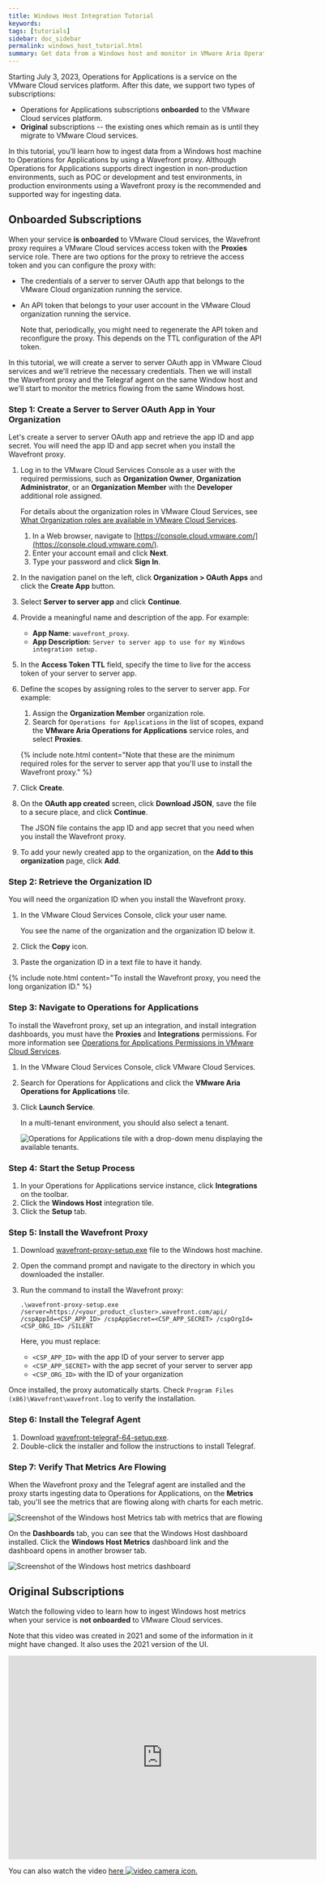 ```yaml
---
title: Windows Host Integration Tutorial
keywords:
tags: [tutorials]
sidebar: doc_sidebar
permalink: windows_host_tutorial.html
summary: Get data from a Windows host and monitor in VMware Aria Operations for Applications.
---
```


Starting July 3, 2023, Operations for Applications is a service on the VMware Cloud services platform. After this date, we support two types of subscriptions: 
* Operations for Applications subscriptions **onboarded** to the VMware Cloud services platform.
* **Original** subscriptions -- the existing ones which remain as is until they migrate to VMware Cloud services. 

In this tutorial, you’ll learn how to ingest data from a Windows host machine to Operations for Applications by using a Wavefront proxy. Although Operations for Applications supports direct ingestion in non-production environments, such as POC or development and test environments, in production environments using a Wavefront proxy is the recommended and supported way for ingesting data.

## Onboarded Subscriptions

When your service **is onboarded** to VMware Cloud services, the Wavefront proxy requires a VMware Cloud services access token with the **Proxies** service role. There are two options for the proxy to retrieve the access token and you can configure the proxy with:

- The credentials of a server to server OAuth app that belongs to the VMware Cloud organization running the service.

- An API token that belongs to your user account in the VMware Cloud organization running the service. 
   
  Note that, periodically, you might need to regenerate the API token and reconfigure the proxy. This depends on the TTL configuration of the API token.

In this tutorial, we will create a server to server OAuth app in VMware Cloud services and we'll retrieve the necessary credentials. Then we will install the Wavefront proxy and the Telegraf agent on the same Window host and we'll start to monitor the metrics flowing from the same Windows host.

### Step 1: Create a Server to Server OAuth App in Your Organization

Let's create a server to server OAuth app and retrieve the app ID and app secret. You will need the app ID and app secret when you install the Wavefront proxy.

1. Log in to the VMware Cloud Services Console as a user with the required permissions, such as **Organization Owner**, **Organization Administrator**, or an **Organization Member** with the **Developer** additional role assigned.

   For details about the organization roles in VMware Cloud Services, see [What Organization roles are available in VMware Cloud Services](https://docs.vmware.com/en/VMware-Cloud-services/services/Using-VMware-Cloud-Services/GUID-C11D3AAC-267C-4F16-A0E3-3EDF286EBE53.html).

   1. In a Web browser, navigate to [https://console.cloud.vmware.com/](https://console.cloud.vmware.com/).
   1. Enter your account email and click **Next**.
   1. Type your password and click **Sign In**.

2. In the navigation panel on the left, click **Organization > OAuth Apps** and click the **Create App** button.
3. Select **Server to server app** and click **Continue**.
4. Provide a meaningful name and description of the app.
   For example:
   * **App Name**: `wavefront_proxy`.
   * **App Description**: `Server to server app to use for my Windows integration setup.`
5. In the **Access Token TTL** field, specify the time to live for the access token of your server to server app. 
6. Define the scopes by assigning roles to the server to server app.
   For example:
   1. Assign the **Organization Member** organization role.
   1. Search for `Operations for Applications` in the list of scopes, expand the **VMware Aria Operations for Applications** service roles, and select **Proxies**.
    
   {% include note.html content="Note that these are the minimum required roles for the server to server app that you'll use to install the Wavefront proxy." %}

7. Click **Create**.
8. On the **OAuth app created** screen, click **Download JSON**, save the file to a secure place, and click **Continue**.
   
   The JSON file contains the app ID and app secret that you need when you install the Wavefront proxy.

9. To add your newly created app to the organization, on the **Add to this organization** page, click **Add**.


### Step 2: Retrieve the Organization ID

You will need the organization ID when you install the Wavefront proxy.

1. In the VMware Cloud Services Console, click your user name.

   You see the name of the organization and the organization ID below it.
3. Click the **Copy** icon.
4. Paste the organization ID in a text file to have it handy.

{% include note.html content="To install the Wavefront proxy, you need the long organization ID." %}


### Step 3: Navigate to Operations for Applications

To install the Wavefront proxy, set up an integration, and install integration dashboards, you must have the **Proxies** and **Integrations** permissions. For more information see [Operations for Applications Permissions in VMware Cloud Services](csp_permissions_overview.html).

1. In the VMware Cloud Services Console, click VMware Cloud Services.
2. Search for Operations for Applications and click the **VMware Aria Operations for Applications** tile.
3. Click **Launch Service**.
   
   In a multi-tenant environment, you should also select a tenant.
   
   ![Operations for Applications tile with a drop-down menu displaying the available tenants.](images/csp_multi_tenancy.png)

### Step 4: Start the Setup Process

1. In your Operations for Applications service instance, click **Integrations** on the toolbar.
2. Click the **Windows Host** integration tile.
3. Click the **Setup** tab.

### Step 5: Install the Wavefront Proxy

1. Download [wavefront-proxy-setup.exe](https://s3-us-west-2.amazonaws.com/wavefront-cdn/windows/wavefront-proxy-setup.exe) file to the Windows host machine.
2. Open the command prompt and navigate to the directory in which you downloaded the installer.
3. Run the command to install the Wavefront proxy:

    ```
    .\wavefront-proxy-setup.exe /server=https://<your_product_cluster>.wavefront.com/api/ /cspAppId=<CSP_APP_ID> /cspAppSecret=<CSP_APP_SECRET> /cspOrgId=<CSP_ORG_ID> /SILENT

    ```
    Here, you must replace:
    
    * `<CSP_APP_ID>` with the app ID of your server to server app
    * `<CSP_APP_SECRET>` with the app secret of your server to server app
    * `<CSP_ORG_ID>` with the ID of your organization

Once installed, the proxy automatically starts. Check `Program Files (x86)\Wavefront\wavefront.log` to verify the installation.

### Step 6: Install the Telegraf Agent

1. Download [wavefront-telegraf-64-setup.exe](https://s3-us-west-2.amazonaws.com/wavefront-cdn/windows/wavefront-telegraf-64-setup.exe). 
2. Double-click the installer and follow the instructions to install Telegraf.

### Step 7: Verify That Metrics Are Flowing

When the Wavefront proxy and the Telegraf agent are installed and the proxy starts ingesting data to Operations for Applications, on the **Metrics** tab, you'll see the metrics that are flowing along with charts for each metric.

![Screenshot of the Windows host Metrics tab with metrics that are flowing](images/windows-host-metrics-tab.png)

On the **Dashboards** tab, you can see that the Windows Host dashboard installed. Click the **Windows Host Metrics** dashboard link and the dashboard opens in another browser tab.

![Screenshot of the Windows host metrics dashboard](images/windows-host-dashboard.png)

## Original Subscriptions

Watch the following video to learn how to ingest Windows host metrics when your service is **not onboarded** to VMware Cloud services. 

Note that this video was created in 2021 and some of the information in it might have changed. It also uses the 2021 version of the UI.
<p>
<iframe id="kmsembed-1_0bbze8os" width="608" height="402" src="https://vmwaretv.vmware.com/embed/secure/iframe/entryId/1_0bbze8os/uiConfId/49694343/pbc/252649793/st/0" class="kmsembed" allowfullscreen webkitallowfullscreen mozAllowFullScreen allow="autoplay *; fullscreen *; encrypted-media *" referrerPolicy="no-referrer-when-downgrade" frameborder="0" alt="Setting up a Windows integration"></iframe>
</p>
You can also watch the video <a href="https://vmwaretv.vmware.com/media/t/1_0bbze8os" target="_blank">here <img src="/images/video_camera.png" alt="video camera icon"/>.

